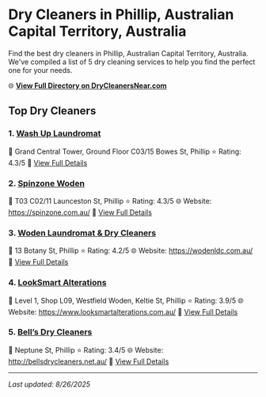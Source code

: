 # Dry Cleaners in Phillip, Australian Capital Territory, Australia

Find the best dry cleaners in Phillip, Australian Capital Territory, Australia. We've compiled a list of 5 dry cleaning services to help you find the perfect one for your needs.

🌐 **[View Full Directory on DryCleanersNear.com](https://drycleanersnear.com/city/Australia/Australian%20Capital%20Territory/Phillip)**

## Top Dry Cleaners

### 1. [Wash Up Laundromat](https://drycleanersnear.com/dryCleaner/68a2898ce025a3a8d28d3bf6/wash-up-laundromat)
📍 Grand Central Tower, Ground Floor C03/15 Bowes St, Phillip
⭐ Rating: 4.3/5
🔗 [View Full Details](https://drycleanersnear.com/dryCleaner/68a2898ce025a3a8d28d3bf6/wash-up-laundromat)

### 2. [Spinzone Woden](https://drycleanersnear.com/dryCleaner/68a289b4e025a3a8d28d3d0c/spinzone-woden)
📍 T03 C02/11 Launceston St, Phillip
⭐ Rating: 4.3/5
🌐 Website: https://spinzone.com.au/
🔗 [View Full Details](https://drycleanersnear.com/dryCleaner/68a289b4e025a3a8d28d3d0c/spinzone-woden)

### 3. [Woden Laundromat & Dry Cleaners](https://drycleanersnear.com/dryCleaner/68a28934e025a3a8d28d3882/woden-laundromat-dry-cleaners)
📍 13 Botany St, Phillip
⭐ Rating: 4.2/5
🌐 Website: https://wodenldc.com.au/
🔗 [View Full Details](https://drycleanersnear.com/dryCleaner/68a28934e025a3a8d28d3882/woden-laundromat-dry-cleaners)

### 4. [LookSmart Alterations](https://drycleanersnear.com/dryCleaner/68a289a1e025a3a8d28d3c6f/looksmart-alterations)
📍 Level 1, Shop L09, Westfield Woden, Keltie St, Phillip
⭐ Rating: 3.9/5
🌐 Website: https://www.looksmartalterations.com.au/
🔗 [View Full Details](https://drycleanersnear.com/dryCleaner/68a289a1e025a3a8d28d3c6f/looksmart-alterations)

### 5. [Bell’s Dry Cleaners](https://drycleanersnear.com/dryCleaner/68a28960e025a3a8d28d3ac6/bell-s-dry-cleaners)
📍 Neptune St, Phillip
⭐ Rating: 3.4/5
🌐 Website: http://bellsdrycleaners.net.au/
🔗 [View Full Details](https://drycleanersnear.com/dryCleaner/68a28960e025a3a8d28d3ac6/bell-s-dry-cleaners)


---

*Last updated: 8/26/2025*
